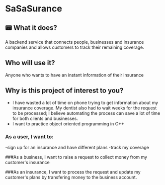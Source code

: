 # SaSaSurance

## 📟 What it does?
A backend service that connects people, businesses and insurance companies and allows customers to track their remaining coverage.

## Who will use it?
Anyone who wants to have an instant information of their insurance

## Why is this project of interest to you?
- I have wasted a lot of time on phone trying to get information about my insurance coverage. 
My dentist also had to wait weeks for the request to be processed; I believe automating the process can save a lot of time for both clients and businesses.
- I want to practice object oriented programming in C++

### As a user, I want to:
-sign up for an insurance and have different plans
-track my coverage

###As a business, I want to raise a request to collect money from my customer's insurance

###As an insurance, I want to process the request and update my customer's plans by transfering money to the business account.
